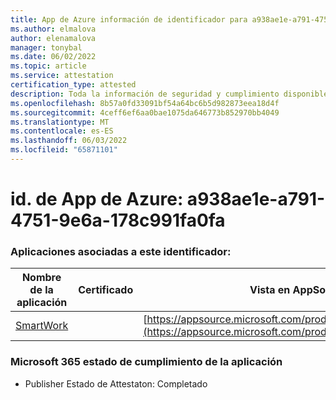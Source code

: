 ```yaml
---
title: App de Azure información de identificador para a938ae1e-a791-4751-9e6a-178c991fa0fa
ms.author: elmalova
author: elenamalova
manager: tonybal
ms.date: 06/02/2022
ms.topic: article
ms.service: attestation
certification_type: attested
description: Toda la información de seguridad y cumplimiento disponible para a938ae1e-a791-4751-9e6a-178c991fa0fa.
ms.openlocfilehash: 8b57a0fd33091bf54a64bc6b5d982873eea18d4f
ms.sourcegitcommit: 4ceff6ef6aa0bae1075da646773b852970bb4049
ms.translationtype: MT
ms.contentlocale: es-ES
ms.lasthandoff: 06/03/2022
ms.locfileid: "65871101"
---
```

# <a name="azure-app-id-a938ae1e-a791-4751-9e6a-178c991fa0fa"></a>id. de App de Azure: a938ae1e-a791-4751-9e6a-178c991fa0fa


### <a name="apps-associated-with-this-id"></a>Aplicaciones asociadas a este identificador:
| **Nombre de la aplicación** | **Certificado** | **Vista en AppSource** |
|--------------|---------------|-----------------------|
| [SmartWork](../forward/WA200001149.md) |  | [https://appsource.microsoft.com/product/office/WA200001149](https://appsource.microsoft.com/product/office/WA200001149) |

### <a name="microsoft-365-app-compliance-status"></a>Microsoft 365 estado de cumplimiento de la aplicación
- Publisher Estado de Attestaton: Completado
